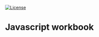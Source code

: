 [![License](https://img.shields.io/badge/License-Apache%202.0-blue.svg)](https://opensource.org/licenses/Apache-2.0)

# Javascript workbook
